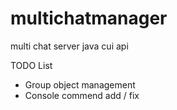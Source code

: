 # multichatmanager
multi chat server java cui api

TODO List   
- Group object management   
- Console commend add / fix      